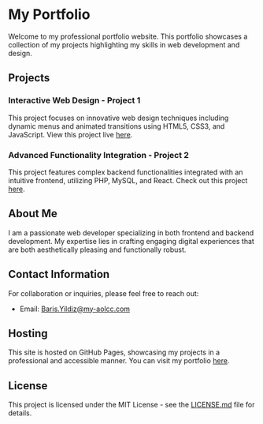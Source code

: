 # My Portfolio

Welcome to my professional portfolio website. This portfolio showcases a collection of my projects highlighting my skills in web development and design.

## Projects

### Interactive Web Design - Project 1
This project focuses on innovative web design techniques including dynamic menus and animated transitions using HTML5, CSS3, and JavaScript. View this project live [here](https://github.com/huseyinsatik-bit).

### Advanced Functionality Integration - Project 2
This project features complex backend functionalities integrated with an intuitive frontend, utilizing PHP, MySQL, and React. Check out this project [here](https://github.com/huseyinsatik-bit).

## About Me

I am a passionate web developer specializing in both frontend and backend development. My expertise lies in crafting engaging digital experiences that are both aesthetically pleasing and functionally robust.

## Contact Information

For collaboration or inquiries, please feel free to reach out:
- Email: [Baris.Yildiz@my-aolcc.com](mailto:Huseyin.Satik@my-aolcc.com)

## Hosting

This site is hosted on GitHub Pages, showcasing my projects in a professional and accessible manner. You can visit my portfolio [here](https://github.com/huseyinsatik-bit).

## License

This project is licensed under the MIT License - see the [LICENSE.md](LICENSE.md) file for details.
